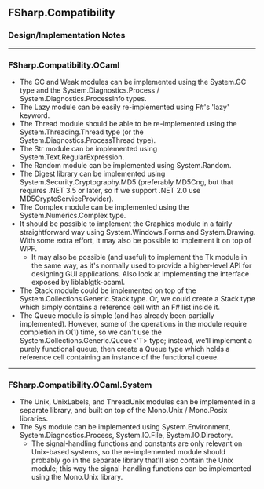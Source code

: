 ﻿## FSharp.Compatibility
### Design/Implementation Notes


---
### FSharp.Compatibility.OCaml

-	The GC and Weak modules can be implemented using the System.GC type and
	the System.Diagnostics.Process / System.Diagnostics.ProcessInfo types.
-	The Lazy module can be easily re-implemented using F#'s 'lazy' keyword.
-	The Thread module should be able to be re-implemented using the
	System.Threading.Thread type (or the System.Diagnostics.ProcessThread type).
-	The Str module can be implemented using System.Text.RegularExpression.
-	The Random module can be implemented using System.Random.
-	The Digest library can be implemented using System.Security.Cryptography.MD5
	(preferably MD5Cng, but that requires .NET 3.5 or later, so if we support
	.NET 2.0 use MD5CryptoServiceProvider).
-	The Complex module can be implemented using the System.Numerics.Complex type.
-	It should be possible to implement the Graphics module in a fairly
	straightforward way using System.Windows.Forms and System.Drawing.
	With some extra effort, it may also be possible to implement it on top of WPF.
	-	It may also be possible (and useful) to implement the Tk module in the
		same way, as it's normally used to provide a higher-level API for designing
		GUI applications. Also look at implementing the interface exposed by
		liblablgtk-ocaml.
-	The Stack module could be implemented on top of the System.Collections.Generic.Stack type.
	Or, we could create a Stack type which simply contains a reference cell with an F# list inside it.
- 	The Queue module is simple (and has already been partially implemented). However,
	some of the operations in the module require completion in O(1) time, so we can't
	use the System.Collections.Generic.Queue<'T> type; instead, we'll implement a
	purely functional queue, then create a Queue type which holds a reference cell
	containing an instance of the functional queue.


---
### FSharp.Compatibility.OCaml.System

-	The Unix, UnixLabels, and ThreadUnix modules can be implemented in a
	separate library, and built on top of the Mono.Unix / Mono.Posix libraries.
-	The Sys module can be implemented using System.Environment, System.Diagnostics.Process,
	System.IO.File, System.IO.Directory.
	-	The signal-handling functions and constants are only relevant on
		Unix-based systems, so the re-implemented module should probably go in
		the separate library that'll also contain the Unix module; this way the
		signal-handling functions can be implemented using the Mono.Unix library.
